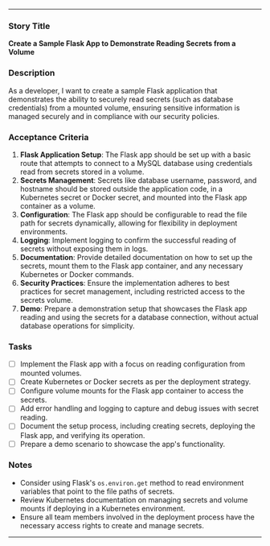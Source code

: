 
---

### Story Title
**Create a Sample Flask App to Demonstrate Reading Secrets from a Volume**

### Description
As a developer, I want to create a sample Flask application that demonstrates the ability to securely read secrets (such as database credentials) from a mounted volume, ensuring sensitive information is managed securely and in compliance with our security policies.

### Acceptance Criteria
1. **Flask Application Setup**: The Flask app should be set up with a basic route that attempts to connect to a MySQL database using credentials read from secrets stored in a volume.
2. **Secrets Management**: Secrets like database username, password, and hostname should be stored outside the application code, in a Kubernetes secret or Docker secret, and mounted into the Flask app container as a volume.
3. **Configuration**: The Flask app should be configurable to read the file path for secrets dynamically, allowing for flexibility in deployment environments.
4. **Logging**: Implement logging to confirm the successful reading of secrets without exposing them in logs.
5. **Documentation**: Provide detailed documentation on how to set up the secrets, mount them to the Flask app container, and any necessary Kubernetes or Docker commands.
6. **Security Practices**: Ensure the implementation adheres to best practices for secret management, including restricted access to the secrets volume.
7. **Demo**: Prepare a demonstration setup that showcases the Flask app reading and using the secrets for a database connection, without actual database operations for simplicity.

### Tasks
- [ ] Implement the Flask app with a focus on reading configuration from mounted volumes.
- [ ] Create Kubernetes or Docker secrets as per the deployment strategy.
- [ ] Configure volume mounts for the Flask app container to access the secrets.
- [ ] Add error handling and logging to capture and debug issues with secret reading.
- [ ] Document the setup process, including creating secrets, deploying the Flask app, and verifying its operation.
- [ ] Prepare a demo scenario to showcase the app's functionality.

### Notes
- Consider using Flask's `os.environ.get` method to read environment variables that point to the file paths of secrets.
- Review Kubernetes documentation on managing secrets and volume mounts if deploying in a Kubernetes environment.
- Ensure all team members involved in the deployment process have the necessary access rights to create and manage secrets.

---
